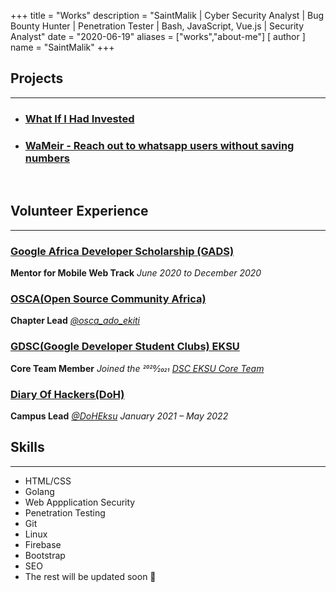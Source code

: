 +++
title = "Works"
description = "SaintMalik | Cyber Security Analyst | Bug Bounty Hunter | Penetration Tester | Bash, JavaScript, Vue.js | Security Analyst"
date = "2020-06-19"
aliases = ["works","about-me"]
[ author ]
name = "SaintMalik"
+++

## Projects
* * *
* ###  [What If I Had Invested](https://blog.saintmalik.me/docs/ifihadinvested)
* ###  [WaMeir - Reach out to whatsapp users without saving numbers](https://blog.saintmalik.me/docs/wameir)

&nbsp;

## Volunteer Experience
* * *

### [Google Africa Developer Scholarship (GADS)](https://andela.com/alc/)

   **Mentor for Mobile Web Track**
   _June 2020 to December 2020_

### [OSCA(Open Source Community Africa)](https://www.oscafrica.org/)

  **Chapter Lead** _[@osca_ado_ekiti](https://twitter.com/osca_ado_ekiti)_

### [GDSC(Google Developer Student Clubs) EKSU](https://dsc.community.dev/ekiti-state-university/)

  **Core Team Member**
  _Joined the 2020⁄2021 [DSC EKSU Core Team](https://dsc.community.dev/ekiti-state-university/)_

###  [Diary Of Hackers(DoH)](https://diaryofhackers.com)

  **Campus Lead** _[@DoHEksu](https://twitter.com/search?q=%23DoHEksu&src=typed_query)_
    _January 2021 – May 2022_

## Skills
* * *

- HTML/CSS
- Golang
- Web Appplication Security
- Penetration Testing
- Git
- Linux
- Firebase
- Bootstrap
- SEO
- The rest will be updated soon 👀
